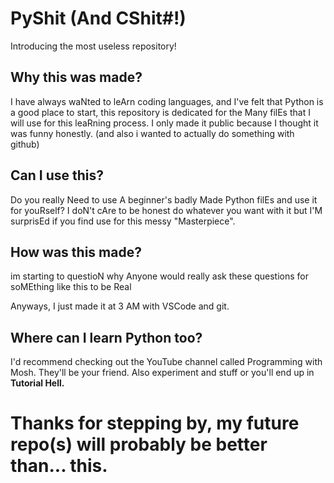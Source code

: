 # PyShit (And CShit#!)

Introducing the most useless repository!
## Why this was made?

I have always waNted to leArn coding languages, and I've felt that Python is a good place to start, this repository is dedicated for the Many filEs that I will use for this leaRning process. I only made it public because I thought it was funny honestly. (and also i wanted to actually do something with github)
## Can I use this?

Do you really Need to use A beginner's badly Made Python filEs and use it for youRself? I doN't cAre to be honest do whatever you want with it but I'M surprisEd if you find use for this messy "Masterpiece".
## How was this made?

im starting to questioN why Anyone would really ask these questions for soMEthing like this to be Real

Anyways, I just made it at 3 AM with VSCode and git.
## Where can I learn Python too?

I'd recommend checking out the YouTube channel called Programming with Mosh. They'll be your friend. 
Also experiment and stuff or you'll end up in **Tutorial Hell.**
# Thanks for stepping by, my future repo(s) will probably be better than... this.
